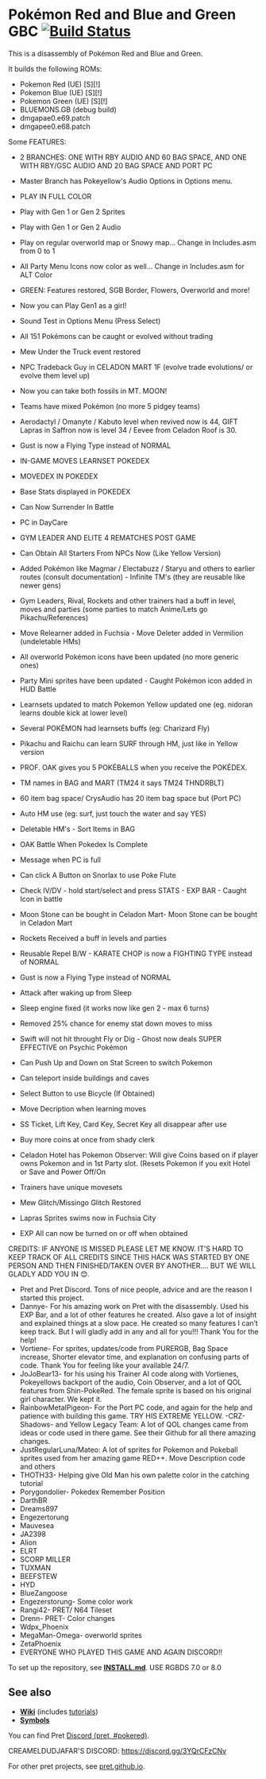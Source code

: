 # Pokémon Red and Blue and Green GBC [![Build Status][ci-badge]][ci]
This is a disassembly of Pokémon Red and Blue and Green.

It builds the following ROMs:

- Pokemon Red (UE) [S][!]
- Pokemon Blue (UE) [S][!]
- Pokemon Green (UE) [S][!]
- BLUEMONS.GB (debug build) 
- dmgapae0.e69.patch
- dmgapee0.e68.patch

Some FEATURES:
- 2 BRANCHES: ONE WITH RBY AUDIO AND 60 BAG SPACE, AND ONE WITH RBY/GSC AUDIO AND 20 BAG SPACE AND PORT PC
- Master Branch has Pokeyellow's Audio Options in Options menu.

- PLAY IN FULL COLOR
- Play with Gen 1 or Gen 2 Sprites
- Play with Gen 1 or Gen 2 Audio
- Play on regular overworld map or Snowy map... Change in Includes.asm from 0 to 1
- All Party Menu Icons now color as well... Change in Includes.asm for ALT Color
- GREEN: Features restored, SGB Border, Flowers, Overworld and more!
- Now you can Play Gen1 as a girl!
- Sound Test in Options Menu (Press Select)
- All 151 Pokémons can be caught or evolved without trading
- Mew Under the Truck event restored
- NPC Tradeback Guy in CELADON MART 1F (evolve trade evolutions/ or evolve them level up)
- Now you can take both fossils in MT. MOON!
- Teams have mixed Pokémon (no more 5 pidgey teams)
- Aerodactyl / Omanyte / Kabuto level when revived now is 44, GIFT Lapras in Saffron now is level 34 / Eevee from Celadon Roof is 30.
- Gust is now a Flying Type instead of NORMAL
- IN-GAME MOVES LEARNSET POKEDEX
-  MOVEDEX IN POKEDEX
- Base Stats displayed in POKEDEX
- Can Now Surrender In Battle
- PC in DayCare
- GYM LEADER AND ELITE 4 REMATCHES POST GAME
- Can Obtain All Starters From NPCs Now (Like Yellow Version)
- Added Pokémon like Magmar / Electabuzz / Staryu and others to earlier routes (consult documentation) - Infinite TM's (they are reusable like newer gens)
- Gym Leaders, Rival, Rockets and other trainers had a buff in level, moves and parties (some parties to match Anime/Lets go Pikachu/References)
- Move Relearner added in Fuchsia - Move Deleter added in Vermilion (undeletable HMs)
- All overworld Pokémon icons have been updated (no more generic ones)
- Party Mini sprites have been updated - Caught Pokémon icon added in HUD Battle 
- Learnsets updated to match Pokemon Yellow updated one (eg. nidoran learns double kick at lower level) 
- Several POKÉMON had learnsets buffs (eg: Charizard Fly)
- Pikachu and Raichu can learn SURF through HM, just like in Yellow version
-  PROF. OAK gives you 5 POKÉBALLS when you receive the POKÉDEX.
- TM names in BAG and MART (TM24 it says TM24 THNDRBLT)
- 60 item bag space/ CrysAudio has 20 item bag space but (Port PC)
- Auto HM use (eg: surf, just touch the water and say YES)
- Deletable HM's - Sort Items in BAG 
- OAK Battle When Pokedex Is Complete
- Message when PC is full
- Can click A Button on Snorlax to use Poke Flute
- Check IV/DV - hold start/select and press STATS - EXP BAR - Caught Icon in battle 
- Moon Stone can be bought in Celadon Mart- Moon Stone can be bought in Celadon Mart
- Rockets Received a buff in levels and parties
- Reusable Repel B/W - KARATE CHOP is now a FIGHTING TYPE instead of NORMAL
- Gust is now a Flying Type instead of NORMAL
- Attack after waking up from Sleep 
- Sleep engine fixed (it works now like gen 2 - max 6 turns)
- Removed 25% chance for enemy stat down moves to miss 
- Swift will not hit throught Fly or Dig - Ghost now deals SUPER EFFECTIVE on Psychic Pokémon
- Can Push Up and Down on Stat Screen to switch Pokemon
- Can teleport inside buildings and caves
- Select Button to use Bicycle (If Obtained)
- Move Decription when learning moves
- SS Ticket, Lift Key, Card Key, Secret Key all disappear after use
- Buy more coins at once from shady clerk
- Celadon Hotel has Pokemon Observer: Will give Coins based on if player owns Pokemon and in 1st Party slot. (Resets Pokemon if you exit Hotel or Save and Power Off/On
- Trainers have unique movesets
- Mew Glitch/Missingo Glitch Restored
- Lapras Sprites swims now in Fuchsia City
- EXP All can now be turned on or off when obtained


CREDITS: IF ANYONE IS MISSED PLEASE LET ME KNOW. IT’S HARD TO KEEP TRACK OF ALL CREDITS SINCE THIS HACK WAS STARTED BY ONE PERSON AND THEN FINISHED/TAKEN OVER BY ANOTHER…. BUT WE WILL GLADLY ADD YOU IN 😊.

- Pret and Pret Discord. Tons of nice people, advice and are the reason I started this project.
- Dannye- For his amazing work on Pret with the disassembly. Used his EXP Bar, and a lot of other features he created. Also gave a lot of insight and explained things at a slow pace. He created so many features I can’t keep track. But I will gladly add in any and all for you!!! Thank You for the help!
- Vortiene- For sprites, updates/code from PURERGB, Bag Space increase, Shorter elevator time, and explanation on confusing parts of code. Thank You for feeling like your available 24/7.
- JoJoBear13- for his using his Trainer AI code along with Vortienes, Pokeyellows backport of the audio, Coin Observer, and a lot of QOL features from Shin-PokeRed. The female sprite is based on his original girl character. We kept it.
- RainbowMetalPigeon- For the Port PC code, and again for the help and patience with building this game. TRY HIS EXTREME YELLOW.
-CRZ-Shadows- and Yellow Legacy Team: A lot of QOL changes came from ideas or code used in there game. See their Github for all there amazing changes.
- JustRegularLuna/Mateo: A lot of sprites for Pokemon and Pokeball sprites used from her amazing game RED++. Move Description code and others
- THOTH33- Helping give Old Man his own palette color in the catching tutorial
- Porygondolier- Pokedex Remember Position
- DarthBR
- Dreams897
- Engezertorung
- Mauvesea
- JA2398
- Alion
- ELRT
- SCORP MILLER
- TUXMAN
- BEEFSTEW
- HYD
- BlueZangoose
- Engezerstorung- Some color work
- Rangi42- PRET/ N64 Tileset
- Drenn- PRET- Color changes
- Wdpx_Phoenix
- MegaMan-Omega- overworld sprites
- ZetaPhoenix
- EVERYONE WHO PLAYED THIS GAME AND AGAIN DISCORD!!


To set up the repository, see [**INSTALL.md**](INSTALL.md).
USE RGBDS 7.0 or 8.0

## See also

- [**Wiki**][wiki] (includes [tutorials][tutorials])
- [**Symbols**][symbols]

You can find Pret [Discord (pret, #pokered)](https://discord.gg/d5dubZ3).

CREAMELDUDJAFAR'S DISCORD: https://discord.gg/3YQrCFzCNv

For other pret projects, see [pret.github.io](https://pret.github.io/).

[wiki]: https://github.com/pret/pokered/wiki
[tutorials]: https://github.com/pret/pokered/wiki/Tutorials
[symbols]: https://github.com/pret/pokered/tree/symbols
[ci]: https://github.com/pret/pokered/actions
[ci-badge]: https://github.com/pret/pokered/actions/workflows/main.yml/badge.sv
